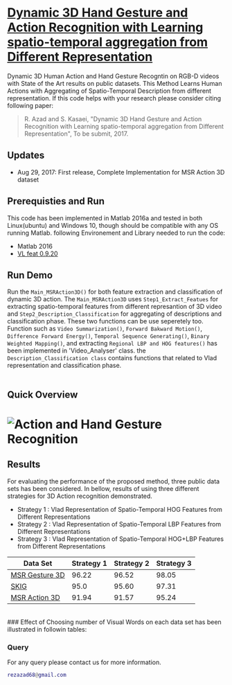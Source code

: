 # [Dynamic 3D Hand Gesture and Action Recognition with Learning spatio-temporal aggregation from Different Representation](https://rezazad.000webhostapp.com)


Dynamic 3D Human Action and Hand Gesture Recogntin on RGB-D videos with State of the Art results on public datasets. This Method Learns Human Actions with Aggregating of Spatio-Temporal Description from different representation. If this code helps with your research please consider citing following paper:
</br>
> R. Azad and S. Kasaei, "Dynamic 3D Hand Gesture and Action Recognition with Learning spatio-temporal aggregation from Different Representation", To be submit, 2017.
## Updates
- Aug 29, 2017: First release, Complete Implementation for MSR Action 3D dataset
## Prerequisties and Run
This code has been implemented in Matlab 2016a and tested in both Linux(ubuntu) and Windows 10, though should be compatible with any OS running Matlab. following Environement and Library needed to run the code:
- Matlab 2016
- [VL feat 0.9.20](http://www.vlfeat.org/)
## Run Demo
Run the `Main_MSRAction3D()` for both feature extraction and classification of dynamic 3D action. The `Main_MSRAction3D` uses `Step1_Extract_Featues` for extracting spatio-temporal features from different represantion of 3D video and `Step2_Description_Classification` for aggregating of descriptions and classification phase. These two functions can be use seperetely too. Function such as `Video Summarization()`, `Forward Bakward Motion()`, `Difference Forward Energy()`, `Temporal Sequence Generating()`, `Binary Weighted Mapping()`, and extracting `Regional LBP and HOG features()` has been implemented in 'Video_Analyser' class. the `Description_Classification class` contains functions that related to Vlad representation and classification phase.    
</br>
## Quick Overview
![Action and Hand Gesture Recognition](https://user-images.githubusercontent.com/20574689/29744825-1f43af08-8ac2-11e7-894e-2cb1b316185a.png)
=========
## Results
For evaluating the performance of the proposed method, three public data sets has been considered. In bellow, results of using three different strategies for 3D Action recognition demonstrated.
</br>
- Strategy 1 : Vlad Representation of Spatio-Temporal HOG Features from Different Representations
- Strategy 2 : Vlad Representation of Spatio-Temporal LBP Features from Different Representations 
- Strategy 3 : Vlad Representation of Spatio-Temporal HOG+LBP Features from Different Representations 

Data Set| Strategy 1 | Strategy 2| Strategy 3
------------ | -------------|----|----
[MSR Gesture 3D](http://www.uow.edu.au/~wanqing/#MSRAction3DDatasets) | 96.22| 96.52|98.05
[SKIG](http://lshao.staff.shef.ac.uk/data/SheffieldKinectGesture.htm) | 95.0|95.60|97.31
[MSR Action 3D](http://www.uow.edu.au/~wanqing/#MSRAction3DDatasets)|91.94|91.57|95.24
</br>
### Effect of Choosing number of Visual Words on each data set has been illustrated in followin tables:



### Query
For any query please contact us for more information.

```matlab
rezazad68@gmail.com
```
